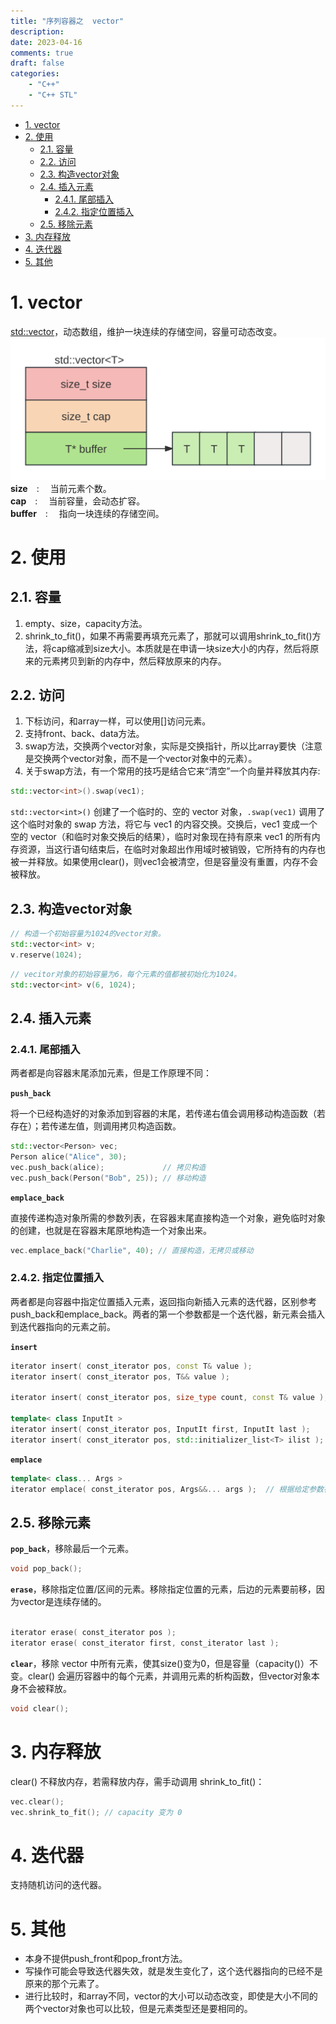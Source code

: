 ```yaml
---
title: "序列容器之  vector"
description: 
date: 2023-04-16
comments: true
draft: false
categories:
    - "C++"
    - "C++ STL"
---
```


- [1. vector](#1-vector)
- [2. 使用](#2-使用)
    - [2.1. 容量](#21-容量)
    - [2.2. 访问](#22-访问)
    - [2.3. 构造vector对象](#23-构造vector对象)
    - [2.4. 插入元素](#24-插入元素)
        - [2.4.1. 尾部插入](#241-尾部插入)
        - [2.4.2. 指定位置插入](#242-指定位置插入)
    - [2.5. 移除元素](#25-移除元素)
- [3. 内存释放](#3-内存释放)
- [4. 迭代器](#4-迭代器)
- [5. 其他](#5-其他)



# 1. vector
[std::vector](https://en.cppreference.com/w/cpp/container/vector.html)，动态数组，维护一块连续的存储空间，容量可动态改变。       
![vector内存结构示意图](vector内存结构.svg)      
**size**&emsp;:&emsp;     当前元素个数。      
**cap**&emsp;:&emsp;      当前容量，会动态扩容。       
**buffer**&emsp;:&emsp;   指向一块连续的存储空间。    


# 2. 使用
## 2.1. 容量
1. empty、size，capacity方法。
2. shrink_to_fit()，如果不再需要再填充元素了，那就可以调用shrink_to_fit()方法，将cap缩减到size大小。本质就是在申请一块size大小的内存，然后将原来的元素拷贝到新的内存中，然后释放原来的内存。   


## 2.2. 访问
1. 下标访问，和array一样，可以使用[]访问元素。     
2. 支持front、back、data方法。   
3. swap方法，交换两个vector对象，实际是交换指针，所以比array要快（注意是交换两个vector对象，而不是一个vector对象中的元素）。     
4. 关于swap方法，有一个常用的技巧是结合它来“清空”一个向量并释放其内存:   
```cpp
std::vector<int>().swap(vec1);
```
`std::vector<int>()` 创建了一个临时的、空的 vector<int> 对象，`.swap(vec1)` 调用了这个临时对象的 swap 方法，将它与 vec1 的内容交换。交换后，vec1 变成一个空的 vector（和临时对象交换后的结果），临时对象现在持有原来 vec1 的所有内存资源，当这行语句结束后，在临时对象超出作用域时被销毁，它所持有的内存也被一并释放。如果使用clear()，则vec1会被清空，但是容量没有重置，内存不会被释放。

## 2.3. 构造vector对象

```cpp
// 构造一个初始容量为1024的vector对象。
std::vector<int> v;
v.reserve(1024);     
```

```cpp
// vecitor对象的初始容量为6，每个元素的值都被初始化为1024。
std::vector<int> v(6, 1024);
```



## 2.4. 插入元素    

### 2.4.1. 尾部插入   
两者都是向容器末尾添加元素，但是工作原理不同：    

**`push_back`**     

将一个已经构造好的对象添加到容器的末尾，若传递右值会调用移动构造函数（若存在）；若传递左值，则调用拷贝构造函数。    
```cpp
std::vector<Person> vec;
Person alice("Alice", 30);
vec.push_back(alice);             // 拷贝构造
vec.push_back(Person("Bob", 25)); // 移动构造
```   

**`emplace_back`**      

直接传递构造对象所需的参数列表，在容器末尾直接构造一个对象，避免临时对象的创建，也就是在容器末尾原地构造一个对象出来。   
```cpp
vec.emplace_back("Charlie", 40); // 直接构造，无拷贝或移动
```

### 2.4.2. 指定位置插入
两者都是向容器中指定位置插入元素，返回指向新插入元素的迭代器，区别参考push_back和emplace_back。两者的第一个参数都是一个迭代器，新元素会插入到迭代器指向的元素之前。  

**`insert`**   
```cpp
iterator insert( const_iterator pos, const T& value );  
iterator insert( const_iterator pos, T&& value );  

iterator insert( const_iterator pos, size_type count, const T& value );  // 快速填充多个相同元素。   

template< class InputIt >
iterator insert( const_iterator pos, InputIt first, InputIt last );      // 在迭代器 pos 指向的位置前插入范围 [first, last) 中的所有元素。   
iterator insert( const_iterator pos, std::initializer_list<T> ilist );   // 在迭代器 pos 指向的位置前插入初始化列表 ilist 中的所有元素。   
```


**`emplace`**    
```cpp
template< class... Args >
iterator emplace( const_iterator pos, Args&&... args );  // 根据给定参数在指定位置前，原地构造一个元素。
```

## 2.5. 移除元素   

**`pop_back`**，移除最后一个元素。    
```cpp
void pop_back();  
```

**`erase`**，移除指定位置/区间的元素。移除指定位置的元素，后边的元素要前移，因为vector是连续存储的。  
   
```cpp

iterator erase( const_iterator pos );
iterator erase( const_iterator first, const_iterator last );
```

**`clear`**，移除 vector 中所有元素，使其size()变为0，但是容量（capacity()）不变。clear() 会遍历容器中的每个元素，并调用元素的析构函数，但vector对象本身不会被释放。     
```cpp
void clear(); 
```



# 3. 内存释放
clear() 不释放内存，若需释放内存，需手动调用 shrink_to_fit()：     
```cpp
vec.clear();
vec.shrink_to_fit(); // capacity 变为 0
```

# 4. 迭代器
支持随机访问的迭代器。   

# 5. 其他
- 本身不提供push_front和pop_front方法。   
- 写操作可能会导致迭代器失效，就是发生变化了，这个迭代器指向的已经不是原来的那个元素了。   
- 进行比较时，和array不同，vector的大小可以动态改变，即使是大小不同的两个vector对象也可以比较，但是元素类型还是要相同的。    


